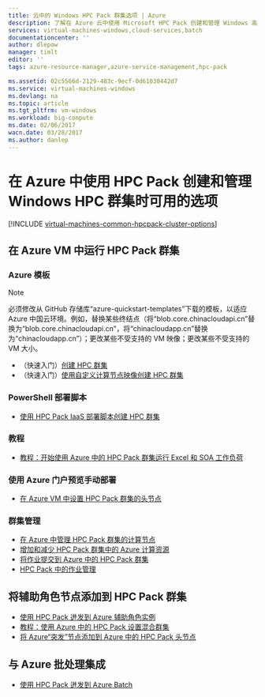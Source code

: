 ```yaml
---
title: 云中的 Windows HPC Pack 群集选项 | Azure
description: 了解在 Azure 云中使用 Microsoft HPC Pack 创建和管理 Windows 高性能计算 (HPC) 群集时可用的选项
services: virtual-machines-windows,cloud-services,batch
documentationcenter: ''
author: dlepow
manager: timlt
editor: ''
tags: azure-resource-manager,azure-service-management,hpc-pack

ms.assetid: 02c5566d-2129-483c-9ecf-0d61030442d7
ms.service: virtual-machines-windows
ms.devlang: na
ms.topic: article
ms.tgt_pltfrm: vm-windows
ms.workload: big-compute
ms.date: 02/06/2017
wacn.date: 03/28/2017
ms.author: danlep
---
```


# 在 Azure 中使用 HPC Pack 创建和管理 Windows HPC 群集时可用的选项
[!INCLUDE [virtual-machines-common-hpcpack-cluster-options](../../includes/virtual-machines-common-hpcpack-cluster-options.md)]

## 在 Azure VM 中运行 HPC Pack 群集
### Azure 模板

>[!NOTE]
> 必须修改从 GitHub 存储库“azure-quickstart-templates”下载的模板，以适应 Azure 中国云环境。例如，替换某些终结点（将“blob.core.chinacloudapi.cn”替换为“blob.core.chinacloudapi.cn”，将“chinacloudapp.cn”替换为“chinacloudapp.cn”）；更改某些不受支持的 VM 映像；更改某些不受支持的 VM 大小。

* （快速入门）[创建 HPC 群集](https://github.com/Azure/azure-quickstart-templates/tree/master/create-hpc-cluster)
* （快速入门）[使用自定义计算节点映像创建 HPC 群集](https://github.com/Azure/azure-quickstart-templates/tree/master/create-hpc-cluster-custom-image)

### PowerShell 部署脚本
* [使用 HPC Pack IaaS 部署脚本创建 HPC 群集](virtual-machines-windows-classic-hpcpack-cluster-powershell-script.md)

### 教程
* [教程：开始使用 Azure 中的 HPC Pack 群集运行 Excel 和 SOA 工作负荷](virtual-machines-windows-excel-cluster-hpcpack.md)

### 使用 Azure 门户预览手动部署
* [在 Azure VM 中设置 HPC Pack 群集的头节点](virtual-machines-windows-hpcpack-cluster-headnode.md)

### 群集管理
* [在 Azure 中管理 HPC Pack 群集的计算节点](virtual-machines-windows-classic-hpcpack-cluster-node-manage.md)
* [增加和减少 HPC Pack 群集中的 Azure 计算资源](virtual-machines-windows-classic-hpcpack-cluster-node-autogrowshrink.md)
* [将作业提交到 Azure 中的 HPC Pack 群集](virtual-machines-windows-hpcpack-cluster-submit-jobs.md)
* [HPC Pack 中的作业管理](https://technet.microsoft.com/zh-cn/library/jj899585.aspx)

## 将辅助角色节点添加到 HPC Pack 群集
* [使用 HPC Pack 迸发到 Azure 辅助角色实例](https://technet.microsoft.com/zh-cn/library/gg481749.aspx)
* [教程：使用 Azure 中的 HPC Pack 设置混合群集](../cloud-services/cloud-services-setup-hybrid-hpcpack-cluster.md)
* [将 Azure“突发”节点添加到 Azure 中的 HPC Pack 头节点](virtual-machines-windows-classic-hpcpack-cluster-node-burst.md)

## 与 Azure 批处理集成
* [使用 HPC Pack 迸发到 Azure Batch](https://technet.microsoft.com/zh-cn/library/mt612877.aspx)

<!---HONumber=Mooncake_0116_2017-->
<!--Update_Description: update meta properties & wording update-->